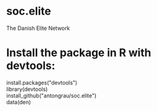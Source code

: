 # soc.elite
The Danish Elite Network   

# Install the package in R with devtools:   

install.packages("devtools")   
library(devtools)   
install_github("antongrau/soc.elite")   
data(den)   

